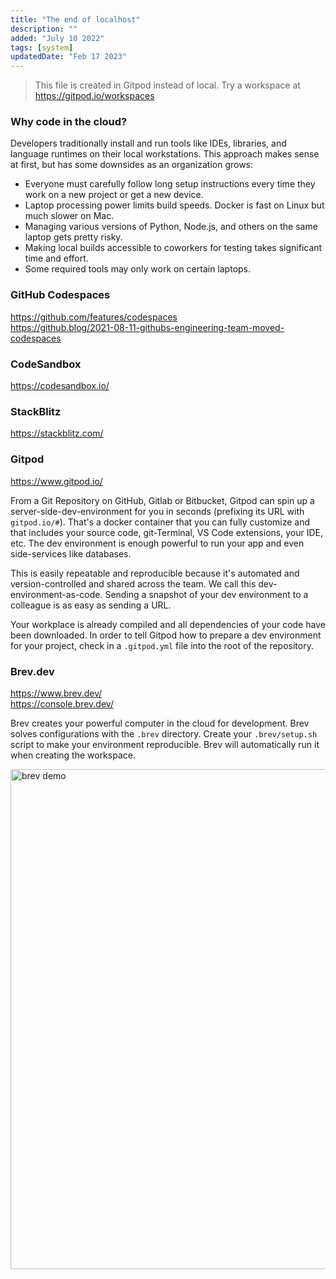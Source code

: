 ```yaml
---
title: "The end of localhost"
description: ""
added: "July 10 2022"
tags: [system]
updatedDate: "Feb 17 2023"
---
```


> This file is created in Gitpod instead of local. Try a workspace at https://gitpod.io/workspaces

### Why code in the cloud?
Developers traditionally install and run tools like IDEs, libraries, and language runtimes on their local workstations. This approach makes sense at first, but has some downsides as an organization grows:

- Everyone must carefully follow long setup instructions every time they work on a new project or get a new device.
- Laptop processing power limits build speeds. Docker is fast on Linux but much slower on Mac.
- Managing various versions of Python, Node.js, and others on the same laptop gets pretty risky.
- Making local builds accessible to coworkers for testing takes significant time and effort.
- Some required tools may only work on certain laptops.

### GitHub Codespaces
https://github.com/features/codespaces  
https://github.blog/2021-08-11-githubs-engineering-team-moved-codespaces  

### CodeSandbox
https://codesandbox.io/

### StackBlitz
https://stackblitz.com/

### Gitpod
https://www.gitpod.io/

From a Git Repository on GitHub, Gitlab or Bitbucket, Gitpod can spin up a server-side-dev-environment for you in seconds (prefixing its URL with `gitpod.io/#`). That's a docker container that you can fully customize and that includes your source code, git-Terminal, VS Code extensions, your IDE, etc. The dev environment is enough powerful to run your app and even side-services like databases.

This is easily repeatable and reproducible because it's automated and version-controlled and shared across the team. We call this dev-environment-as-code. Sending a snapshot of your dev environment to a colleague is as easy as sending a URL.

Your workplace is already compiled and all dependencies of your code have been downloaded. In order to tell Gitpod how to prepare a dev environment for your project, check in a `.gitpod.yml` file into the root of the repository.

### Brev.dev
https://www.brev.dev/  
https://console.brev.dev/

Brev creates your powerful computer in the cloud for development. Brev solves configurations with the `.brev` directory. Create your `.brev/setup.sh` script to make your environment reproducible. Brev will automatically run it when creating the workspace.

<img alt="brev demo" src="https://raw.gitmirror.com/kexiZeroing/blog-images/main/e6c9d24ely1h3dnwzu0szj21ee0o4mzl.jpg" width="800">
